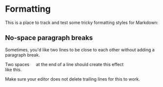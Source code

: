# Formatting

This is a place to track and test some tricky formatting styles for Markdown:

## No-space paragraph breaks

Sometimes, you'd like two lines to be close to each other without adding a paragraph break.

Two spaces `  ` at the end of a line should create this effect  
like this.

Make sure your editor does not delete trailing lines for this to work.